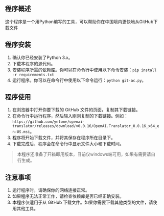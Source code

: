 ## 程序概述

这个程序是一个用Python编写的工具，可以帮助你在中国境内更快地从GitHub下载文件

## 程序安装

1. 确认你已经安装了Python 3.x。
2. 下载本程序的源代码。
3. 安装程序所需的依赖库。你可以在命令行中使用以下命令安装：`pip install -r requirements.txt`
4. 运行程序。你可以在命令行中使用以下命令运行：`python git-ac.py`。

## 程序使用

1. 在浏览器中打开你要下载的 GitHub 文件的页面，复制其下载链接。
2. 在命令行中运行程序，然后输入刚刚复制的下载链接。例如：`https://github.com/yetone/openai-translator/releases/download/v0.0.16/OpenAI.Translator_0.0.16_x64_en-US.msi`。
3. 程序将开始下载文件，并将其保存在程序所在目录下。
4. 下载完成后，程序会在命令行中显示文件大小和下载时间。

>  本程序还准备了开箱即用版本，目前仅windows端可用，如果有需要请自行生成。

## 注意事项

1. 运行程序时，请确保你的网络连接正常。
2. 如果程序无法正常工作，请检查依赖库是否已经正确安装。
3. 本程序仅适用于从 GitHub 下载文件。如果你需要下载其他类型的文件，请使用其他工具。

